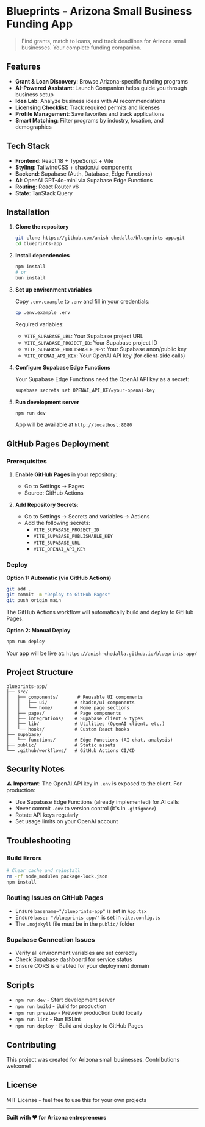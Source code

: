 # Blueprints - Arizona Small Business Funding App

> Find grants, match to loans, and track deadlines for Arizona small businesses. Your complete funding companion.

## Features

- **Grant & Loan Discovery**: Browse Arizona-specific funding programs
- **AI-Powered Assistant**: Launch Companion helps guide you through business setup
- **Idea Lab**: Analyze business ideas with AI recommendations
- **Licensing Checklist**: Track required permits and licenses
- **Profile Management**: Save favorites and track applications
- **Smart Matching**: Filter programs by industry, location, and demographics

## Tech Stack

- **Frontend**: React 18 + TypeScript + Vite
- **Styling**: TailwindCSS + shadcn/ui components
- **Backend**: Supabase (Auth, Database, Edge Functions)
- **AI**: OpenAI GPT-4o-mini via Supabase Edge Functions
- **Routing**: React Router v6
- **State**: TanStack Query

## Installation

1. **Clone the repository**
   ```bash
   git clone https://github.com/anish-chedalla/blueprints-app.git
   cd blueprints-app
   ```

2. **Install dependencies**
   ```bash
   npm install
   # or
   bun install
   ```

3. **Set up environment variables**
   
   Copy `.env.example` to `.env` and fill in your credentials:
   ```bash
   cp .env.example .env
   ```

   Required variables:
   - `VITE_SUPABASE_URL`: Your Supabase project URL
   - `VITE_SUPABASE_PROJECT_ID`: Your Supabase project ID
   - `VITE_SUPABASE_PUBLISHABLE_KEY`: Your Supabase anon/public key
   - `VITE_OPENAI_API_KEY`: Your OpenAI API key (for client-side calls)

4. **Configure Supabase Edge Functions**
   
   Your Supabase Edge Functions need the OpenAI API key as a secret:
   ```bash
   supabase secrets set OPENAI_API_KEY=your-openai-key
   ```

5. **Run development server**
   ```bash
   npm run dev
   ```
   
   App will be available at `http://localhost:8080`

## GitHub Pages Deployment

### Prerequisites

1. **Enable GitHub Pages** in your repository:
   - Go to Settings → Pages
   - Source: GitHub Actions

2. **Add Repository Secrets**:
   - Go to Settings → Secrets and variables → Actions
   - Add the following secrets:
     - `VITE_SUPABASE_PROJECT_ID`
     - `VITE_SUPABASE_PUBLISHABLE_KEY`
     - `VITE_SUPABASE_URL`
     - `VITE_OPENAI_API_KEY`

### Deploy

**Option 1: Automatic (via GitHub Actions)**
```bash
git add .
git commit -m "Deploy to GitHub Pages"
git push origin main
```

The GitHub Actions workflow will automatically build and deploy to GitHub Pages.

**Option 2: Manual Deploy**
```bash
npm run deploy
```

Your app will be live at: `https://anish-chedalla.github.io/blueprints-app/`

## Project Structure

```
blueprints-app/
├── src/
│   ├── components/       # Reusable UI components
│   │   ├── ui/          # shadcn/ui components
│   │   └── home/        # Home page sections
│   ├── pages/           # Page components
│   ├── integrations/    # Supabase client & types
│   ├── lib/             # Utilities (OpenAI client, etc.)
│   └── hooks/           # Custom React hooks
├── supabase/
│   └── functions/       # Edge Functions (AI chat, analysis)
├── public/              # Static assets
└── .github/workflows/   # GitHub Actions CI/CD

```

## Security Notes

⚠️ **Important**: The OpenAI API key in `.env` is exposed to the client. For production:
- Use Supabase Edge Functions (already implemented) for AI calls
- Never commit `.env` to version control (it's in `.gitignore`)
- Rotate API keys regularly
- Set usage limits on your OpenAI account

## Troubleshooting

### Build Errors
```bash
# Clear cache and reinstall
rm -rf node_modules package-lock.json
npm install
```

### Routing Issues on GitHub Pages
- Ensure `basename="/blueprints-app"` is set in `App.tsx`
- Ensure `base: "/blueprints-app/"` is set in `vite.config.ts`
- The `.nojekyll` file must be in the `public/` folder

### Supabase Connection Issues
- Verify all environment variables are set correctly
- Check Supabase dashboard for service status
- Ensure CORS is enabled for your deployment domain

## Scripts

- `npm run dev` - Start development server
- `npm run build` - Build for production
- `npm run preview` - Preview production build locally
- `npm run lint` - Run ESLint
- `npm run deploy` - Build and deploy to GitHub Pages

## Contributing

This project was created for Arizona small businesses. Contributions welcome!

## License

MIT License - feel free to use this for your own projects

---

**Built with ❤️ for Arizona entrepreneurs**

